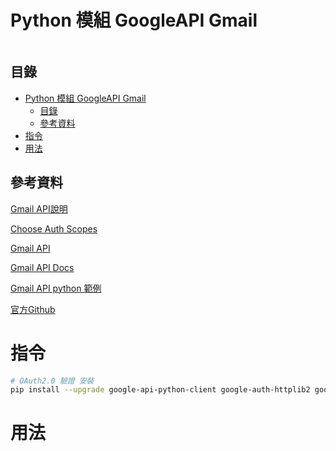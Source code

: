 # Python 模組 GoogleAPI Gmail

```
```

## 目錄

- [Python 模組 GoogleAPI Gmail](#python-模組-googleapi-gmail)
	- [目錄](#目錄)
	- [參考資料](#參考資料)
- [指令](#指令)
- [用法](#用法)

## 參考資料

[Gmail API說明](https://developers.google.com/gmail/api/reference/rest)

[Choose Auth Scopes](https://developers.google.com/gmail/api/auth/scopes/)

[Gmail API](https://developers.google.com/resources/api-libraries/documentation/gmail/v1/python/latest/index.html)

[Gmail API Docs](https://googleapis.github.io/google-api-python-client/docs/epy/index.html)

[Gmail API python 範例](https://www.thepythoncode.com/article/use-gmail-api-in-python)

[官方Github](https://github.com/googleapis/google-api-python-client)

# 指令

```bash
# OAuth2.0 驗證 安裝
pip install --upgrade google-api-python-client google-auth-httplib2 google-auth-oauthlib
```

# 用法

```Python
```
